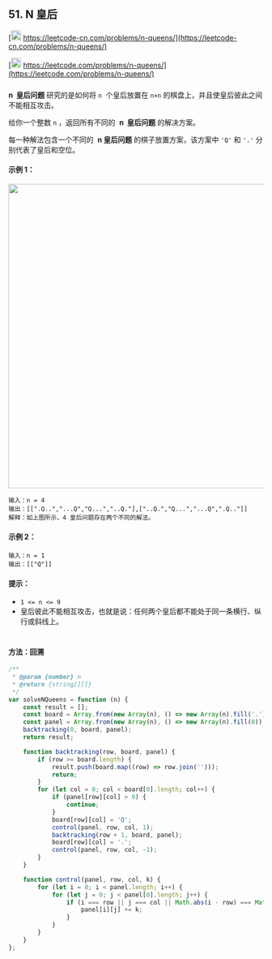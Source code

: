 ## 51. N 皇后

[<img src="https://static.leetcode-cn.com/cn-mono-assets/production/assets/logo-dark-cn.c42314a8.svg" height="20" /> https://leetcode-cn.com/problems/n-queens/](https://leetcode-cn.com/problems/n-queens/)

[<img src="https://assets.leetcode.com/static_assets/public/webpack_bundles/images/logo-dark.e99485d9b.svg" height="20"/> https://leetcode.com/problems/n-queens/](https://leetcode.com/problems/n-queens/)

###

**n  皇后问题** 研究的是如何将 `n`  个皇后放置在 `n×n` 的棋盘上，并且使皇后彼此之间不能相互攻击。

给你一个整数 `n` ，返回所有不同的  **n  皇后问题** 的解决方案。

每一种解法包含一个不同的  **n 皇后问题** 的棋子放置方案，该方案中 `'Q'` 和 `'.'` 分别代表了皇后和空位。

#### 示例 1：

<img src="https://assets.leetcode.com/uploads/2020/11/13/queens.jpg" width="600" />

```
输入：n = 4
输出：[[".Q..","...Q","Q...","..Q."],["..Q.","Q...","...Q",".Q.."]]
解释：如上图所示，4 皇后问题存在两个不同的解法。
```

#### 示例 2：

```
输入：n = 1
输出：[["Q"]]
```

#### 提示：

-   `1 <= n <= 9`
-   皇后彼此不能相互攻击，也就是说：任何两个皇后都不能处于同一条横行、纵行或斜线上。

#

#### 方法：回溯

```js
/**
 * @param {number} n
 * @return {string[][]}
 */
var solveNQueens = function (n) {
    const result = [];
    const board = Array.from(new Array(n), () => new Array(n).fill('.'));
    const panel = Array.from(new Array(n), () => new Array(n).fill(0));
    backtracking(0, board, panel);
    return result;

    function backtracking(row, board, panel) {
        if (row >= board.length) {
            result.push(board.map((row) => row.join('')));
            return;
        }
        for (let col = 0; col < board[0].length; col++) {
            if (panel[row][col] > 0) {
                continue;
            }
            board[row][col] = 'Q';
            control(panel, row, col, 1);
            backtracking(row + 1, board, panel);
            board[row][col] = '.';
            control(panel, row, col, -1);
        }
    }

    function control(panel, row, col, k) {
        for (let i = 0; i < panel.length; i++) {
            for (let j = 0; j < panel[0].length; j++) {
                if (i === row || j === col || Math.abs(i - row) === Math.abs(j - col)) {
                    panel[i][j] += k;
                }
            }
        }
    }
};
```
